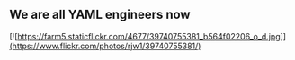 ## We are all YAML engineers now

[![https://farm5.staticflickr.com/4677/39740755381_b564f02206_o_d.jpg]](https://www.flickr.com/photos/rjw1/39740755381/)


